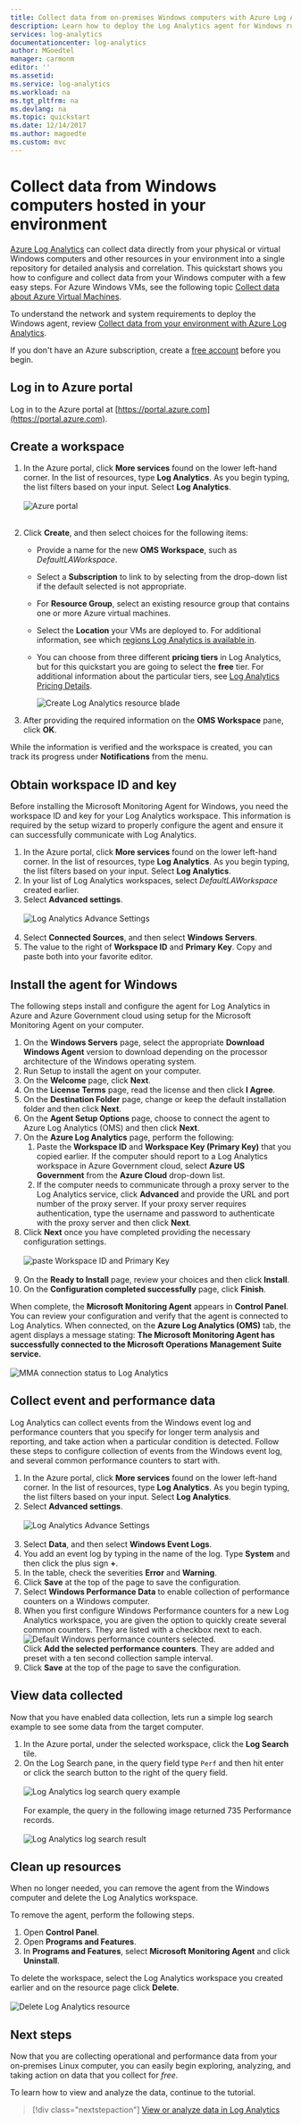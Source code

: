 ```yaml
---
title: Collect data from on-premises Windows computers with Azure Log Analytics | Microsoft Docs
description: Learn how to deploy the Log Analytics agent for Windows running on computers outside of Azure and enable collection of data with Log Analytics.
services: log-analytics
documentationcenter: log-analytics
author: MGoedtel
manager: carmonm
editor: ''
ms.assetid: 
ms.service: log-analytics
ms.workload: na
ms.tgt_pltfrm: na
ms.devlang: na
ms.topic: quickstart
ms.date: 12/14/2017
ms.author: magoedte
ms.custom: mvc
---
```


# Collect data from Windows computers hosted in your environment
[Azure Log Analytics](log-analytics-overview.md) can collect data directly from your physical or virtual Windows computers and other resources in your environment into a single repository for detailed analysis and correlation.  This quickstart shows you how to configure and collect data from your Windows computer with a few easy steps.  For Azure Windows VMs, see the following topic [Collect data about Azure Virtual Machines](log-analytics-quick-collect-azurevm.md).  

To understand the network and system requirements to deploy the Windows agent, review [Collect data from your environment with Azure Log Analytics](log-analytics-concept-hybrid.md#prerequisites).
 
If you don't have an Azure subscription, create a [free account](https://azure.microsoft.com/free/?WT.mc_id=A261C142F) before you begin.

## Log in to Azure portal
Log in to the Azure portal at [https://portal.azure.com](https://portal.azure.com). 

## Create a workspace
1. In the Azure portal, click **More services** found on the lower left-hand corner. In the list of resources, type **Log Analytics**. As you begin typing, the list filters based on your input. Select **Log Analytics**.<br><br> ![Azure portal](media/log-analytics-quick-collect-azurevm/azure-portal-01.png)<br><br>  
2. Click **Create**, and then select choices for the following items:

   * Provide a name for the new **OMS Workspace**, such as *DefaultLAWorkspace*. 
   * Select a **Subscription** to link to by selecting from the drop-down list if the default selected is not appropriate.
   * For **Resource Group**, select an existing resource group that contains one or more Azure virtual machines.  
   * Select the **Location** your VMs are deployed to.  For additional information, see which [regions Log Analytics is available in](https://azure.microsoft.com/regions/services/).
   * You can choose from three different **pricing tiers** in Log Analytics, but for this quickstart you are going to select the **free** tier.  For additional information about the particular tiers, see [Log Analytics Pricing Details](https://azure.microsoft.com/pricing/details/log-analytics/).

        ![Create Log Analytics resource blade](media/log-analytics-quick-collect-azurevm/create-loganalytics-workspace-01.png)<br>  
3. After providing the required information on the **OMS Workspace** pane, click **OK**.  

While the information is verified and the workspace is created, you can track its progress under **Notifications** from the menu. 

## Obtain workspace ID and key
Before installing the Microsoft Monitoring Agent for Windows, you need the workspace ID and key for your Log Analytics workspace.  This information is required by the setup wizard to properly configure the agent and ensure it can successfully communicate with Log Analytics.  

1. In the Azure portal, click **More services** found on the lower left-hand corner. In the list of resources, type **Log Analytics**. As you begin typing, the list filters based on your input. Select **Log Analytics**.
2. In your list of Log Analytics workspaces, select *DefaultLAWorkspace* created earlier.
3. Select **Advanced settings**.<br><br> ![Log Analytics Advance Settings](media/log-analytics-quick-collect-azurevm/log-analytics-advanced-settings-01.png)<br><br>  
4. Select **Connected Sources**, and then select **Windows Servers**.   
5. The value to the right of **Workspace ID** and **Primary Key**. Copy and paste both into your favorite editor.   

## Install the agent for Windows
The following steps install and configure the agent for Log Analytics in Azure and Azure Government cloud using setup for the Microsoft Monitoring Agent on your computer.  

1. On the **Windows Servers** page, select the appropriate **Download Windows Agent** version to download depending on the processor architecture of the Windows operating system.
2. Run Setup to install the agent on your computer.
2. On the **Welcome** page, click **Next**.
3. On the **License Terms** page, read the license and then click **I Agree**.
4. On the **Destination Folder** page, change or keep the default installation folder and then click **Next**.
5. On the **Agent Setup Options** page, choose to connect the agent to Azure Log Analytics (OMS) and then click **Next**.   
6. On the **Azure Log Analytics** page, perform the following:
   1. Paste the **Workspace ID** and **Workspace Key (Primary Key)** that you copied earlier.  If the computer should report to a Log Analytics workspace in Azure Government cloud, select **Azure US Government** from the **Azure Cloud** drop-down list.  
   2. If the computer needs to communicate through a proxy server to the Log Analytics service, click **Advanced** and provide the URL and port number of the proxy server.  If your proxy server requires authentication, type the username and password to authenticate with the proxy server and then click **Next**.  
7. Click **Next** once you have completed providing the necessary configuration settings.<br><br> ![paste Workspace ID and Primary Key](media/log-analytics-quick-collect-windows-computer/log-analytics-mma-setup-laworkspace.png)<br><br>
8. On the **Ready to Install** page, review your choices and then click **Install**.
9. On the **Configuration completed successfully** page, click **Finish**.

When complete, the **Microsoft Monitoring Agent** appears in **Control Panel**. You can review your configuration and verify that the agent is connected to Log Analytics. When connected, on the **Azure Log Analytics (OMS)** tab, the agent displays a message stating: **The Microsoft Monitoring Agent has successfully connected to the Microsoft Operations Management Suite service.**<br><br> ![MMA connection status to Log Analytics](media/log-analytics-quick-collect-windows-computer/log-analytics-mma-laworkspace-status.png)

## Collect event and performance data
Log Analytics can collect events from the Windows event log and performance counters that you specify for longer term analysis and reporting, and take action when a particular condition is detected.  Follow these steps to configure collection of events from the Windows event log, and several common performance counters to start with.  

1. In the Azure portal, click **More services** found on the lower left-hand corner. In the list of resources, type **Log Analytics**. As you begin typing, the list filters based on your input. Select **Log Analytics**.
2. Select **Advanced settings**.<br><br> ![Log Analytics Advance Settings](media/log-analytics-quick-collect-azurevm/log-analytics-advanced-settings-01.png)<br><br> 
3. Select **Data**, and then select **Windows Event Logs**.  
4. You add an event log by typing in the name of the log.  Type **System** and then click the plus sign **+**.  
5. In the table, check the severities **Error** and **Warning**.   
6. Click **Save** at the top of the page to save the configuration.
7. Select **Windows Performance Data** to enable collection of performance counters on a Windows computer. 
8. When you first configure Windows Performance counters for a new Log Analytics workspace, you are given the option to quickly create several common counters. They are listed with a checkbox next to each.<br> ![Default Windows performance counters selected](media/log-analytics-quick-collect-azurevm/windows-perfcounters-default.png).<br> Click **Add the selected performance counters**.  They are added and preset with a ten second collection sample interval.  
9. Click **Save** at the top of the page to save the configuration.

## View data collected
Now that you have enabled data collection, lets run a simple log search example to see some data from the target computer.  

1. In the Azure portal, under the selected workspace, click the **Log Search** tile.  
2. On the Log Search pane, in the query field type `Perf` and then hit enter or click the search button to the right of the query field.<br><br> ![Log Analytics log search query example](media/log-analytics-quick-collect-linux-computer/log-analytics-portal-queryexample.png)<br><br> For example, the query in the following image returned 735 Performance records.<br><br> ![Log Analytics log search result](media/log-analytics-quick-collect-windows-computer/log-analytics-search-perf.png)

## Clean up resources
When no longer needed, you can remove the agent from the Windows computer and delete the Log Analytics workspace.  

To remove the agent, perform the following steps.

1. Open **Control Panel**.
2. Open **Programs and Features**.
3. In **Programs and Features**, select **Microsoft Monitoring Agent** and click **Uninstall**.

To delete the workspace, select the Log Analytics workspace you created earlier and on the resource page click **Delete**.<br><br> ![Delete Log Analytics resource](media/log-analytics-quick-collect-azurevm/log-analytics-portal-delete-resource.png)

## Next steps
Now that you are collecting operational and performance data from your on-premises Linux computer, you can easily begin exploring, analyzing, and taking action on data that you collect for *free*.  

To learn how to view and analyze the data, continue to the tutorial.   

> [!div class="nextstepaction"]
> [View or analyze data in Log Analytics](log-analytics-tutorial-viewdata.md)
